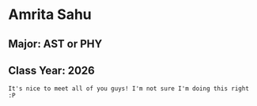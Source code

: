 # Amrita Sahu

## Major: AST or PHY
## Class Year: 2026

```{note}
It's nice to meet all of you guys! I'm not sure I'm doing this right :P
```
